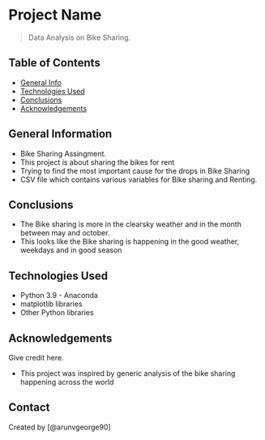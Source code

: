 # Project Name
> Data Analysis on Bike Sharing.


## Table of Contents
* [General Info](#general-information)
* [Technologies Used](#technologies-used)
* [Conclusions](#conclusions)
* [Acknowledgements](#acknowledgements)

<!-- You can include any other section that is pertinent to your problem -->

## General Information
- Bike Sharing Assingment.
- This project is about sharing the bikes for rent
- Trying to find the most important cause for the drops in Bike Sharing
- CSV file which contains various variables for Bike sharing and Renting.

<!-- You don't have to answer all the questions - just the ones relevant to your project. -->

## Conclusions
- The Bike sharing is more in the clearsky weather and in the month between may and october.
- This looks like the Bike sharing is happening in the good weather, weekdays and in good season


## Technologies Used
- Python 3.9 - Anaconda
- matplotlib libraries
- Other Python libraries

<!-- As the libraries versions keep on changing, it is recommended to mention the version of library used in this project -->

## Acknowledgements
Give credit here.
- This project was inspired by generic analysis of the bike sharing happening across the world


## Contact
Created by [@arunvgeorge90]


<!-- Optional -->
<!-- ## License -->
<!-- This project is open source and available under the [... License](). -->

<!-- You don't have to include all sections - just the one's relevant to your project -->
